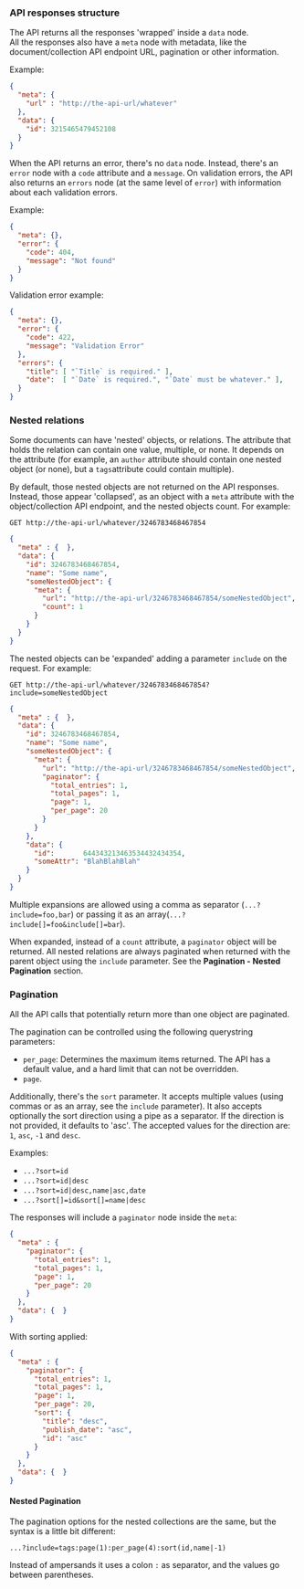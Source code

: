 ### API responses structure

The API returns all the responses 'wrapped' inside a `data` node.  
All the responses also have a `meta` node with metadata, like the document/collection API endpoint URL, pagination or other information.

Example:

```json
{
  "meta": {
    "url" : "http://the-api-url/whatever"
  },
  "data": {
    "id": 3215465479452108
  }
}
```

When the API returns an error, there's no `data` node. Instead, there's an `error` node with a `code` attribute and a `message`. On validation errors, the API also returns an `errors` node (at the same level of `error`) with information about each validation errors.

Example:

```json
{
  "meta": {},
  "error": {
    "code": 404,
    "message": "Not found"
  }
}
```

Validation error example:

```json
{
  "meta": {},
  "error": {
    "code": 422,
    "message": "Validation Error"
  },
  "errors": {
    "title": [ "`Title` is required." ],
    "date":  [ "`Date` is required.", "`Date` must be whatever." ],
  }
}
```

### Nested relations

Some documents can have 'nested' objects, or relations. The attribute that holds the relation can contain one value, multiple, or none. It depends on the attribute (for example, an `author` attribute should contain one nested object (or none), but a `tags`attribute could contain multiple).

By default, those nested objects are not returned on the API responses. Instead, those appear 'collapsed', as an object with a `meta` attribute with the object/collection API endpoint, and the nested objects count. For example:

`GET http://the-api-url/whatever/3246783468467854`

```json
{
  "meta" : {  },
  "data": {
    "id": 3246783468467854,
    "name": "Some name",
    "someNestedObject": {
      "meta": {
        "url": "http://the-api-url/3246783468467854/someNestedObject",
        "count": 1
      }
    }
  }
}
```

The nested objects can be 'expanded' adding a parameter `include` on the request. For example:

`GET http://the-api-url/whatever/3246783468467854?include=someNestedObject`

```json
{
  "meta" : {  },
  "data": {
    "id": 3246783468467854,
    "name": "Some name",
    "someNestedObject": {
      "meta": {
        "url": "http://the-api-url/3246783468467854/someNestedObject",
        "paginator": {
          "total_entries": 1,
          "total_pages": 1,
          "page": 1,
          "per_page": 20
        }
      }
    },
    "data": {
      "id":       644343213463534432434354,
      "someAttr": "BlahBlahBlah"
    }
  }
}
```

Multiple expansions are allowed using a comma as separator (`...?include=foo,bar`) or passing it as an array(`...?include[]=foo&include[]=bar`).

When expanded, instead of a `count` attribute, a `paginator` object will be returned. All nested relations are always paginated when returned with the parent object using the `include` parameter. See the **Pagination - Nested Pagination** section.


### Pagination

All the API calls that potentially return more than one object are paginated.

The pagination can be controlled using the following querystring parameters:

- `per_page`: Determines the maximum items returned. The API has a default value, and a hard limit that can not be overridden.
- `page`.

Additionally, there's the `sort` parameter. It accepts multiple values (using commas or as an array, see the `include` parameter). It also accepts optionally the sort direction using a pipe as a separator. If the direction is not provided, it defaults to 'asc'. The accepted values for the direction are: `1`, `asc`, `-1` and `desc`.

Examples:

- `...?sort=id`
- `...?sort=id|desc`
- `...?sort=id|desc,name|asc,date`
- `...?sort[]=id&sort[]=name|desc`

The responses will include a `paginator` node inside the `meta`:

```json
{
  "meta" : {
    "paginator": {
      "total_entries": 1,
      "total_pages": 1,
      "page": 1,
      "per_page": 20
    }
  },
  "data": {  }
}
```

With sorting applied:

```json
{
  "meta" : {
    "paginator": {
      "total_entries": 1,
      "total_pages": 1,
      "page": 1,
      "per_page": 20,
      "sort": {
        "title": "desc",
        "publish_date": "asc",
        "id": "asc"
      }
    }
  },
  "data": {  }
}
```


#### Nested Pagination

The pagination options for the nested collections are the same, but the syntax is a little bit different:

`...?include=tags:page(1):per_page(4):sort(id,name|-1)`

Instead of ampersands it uses a colon `:` as separator, and the values go between parentheses.
